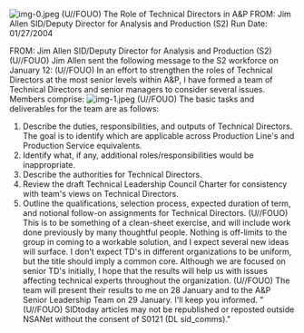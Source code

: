 ![img-0.jpeg](img-0.jpeg)
(U//FOUO) The Role of Technical Directors in A\&P
FROM: Jim Allen
SID/Deputy Director for Analysis and Production (S2)
Run Date: 01/27/2004

FROM: Jim Allen
SID/Deputy Director for Analysis and Production (S2)
(U//FOUO) Jim Allen sent the following message to the S2 workforce on January 12:
(U//FOUO) In an effort to strengthen the roles of Technical Directors at the most senior levels within A\&P, I have formed a team of Technical Directors and senior managers to consider several issues. Members comprise:
![img-1.jpeg](img-1.jpeg)
(U//FOUO) The basic tasks and deliverables for the team are as follows:

1. Describe the duties, responsibilities, and outputs of Technical Directors. The goal is to identify which are applicable across Production Line's and Production Service equivalents.
2. Identify what, if any, additional roles/responsibilities would be inappropriate.
3. Describe the authorities for Technical Directors.
4. Review the draft Technical Leadership Council Charter for consistency with team's views on Technical Directors.
5. Outline the qualifications, selection process, expected duration of term, and notional follow-on assignments for Technical Directors.
(U//FOUO) This is to be something of a clean-sheet exercise, and will include work done previously by many thoughtful people. Nothing is off-limits to the group in coming to a workable solution, and I expect several new ideas will surface. I don't expect TD's in different organizations to be uniform, but the title should imply a common core. Although we are focused on senior TD's initially, I hope that the results will help us with issues affecting technical experts throughout the organization.
(U//FOUO) The team will present their results to me on 28 January and to the A\&P Senior Leadership Team on 29 January. I'll keep you informed.
"(U//FOUO) SIDtoday articles may not be republished or reposted outside NSANet without the consent of S0121 (DL sid_comms)."
